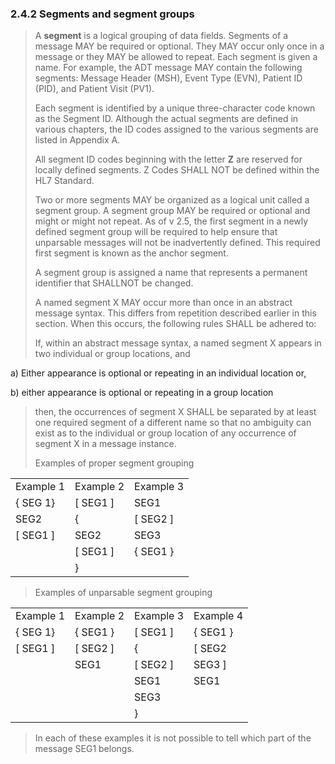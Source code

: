 ### 2.4.2 Segments and segment groups

> A **segment** is a logical grouping of data fields. Segments of a message MAY be required or optional. They MAY occur only once in a message or they MAY be allowed to repeat. Each segment is given a name. For example, the ADT message MAY contain the following segments: Message Header (MSH), Event Type (EVN), Patient ID (PID), and Patient Visit (PV1).
>
> Each segment is identified by a unique three-character code known as the Segment ID. Although the actual segments are defined in various chapters, the ID codes assigned to the various segments are listed in Appendix A.
>
> All segment ID codes beginning with the letter **Z** are reserved for locally defined segments. Z Codes SHALL NOT be defined within the HL7 Standard.
>
> Two or more segments MAY be organized as a logical unit called a segment group. A segment group MAY be required or optional and might or might not repeat. As of v 2.5, the first segment in a newly defined segment group will be required to help ensure that unparsable messages will not be inadvertently defined. This required first segment is known as the anchor segment.
>
> A segment group is assigned a name that represents a permanent identifier that SHALLNOT be changed.
>
> A named segment X MAY occur more than once in an abstract message syntax. This differs from repetition described earlier in this section. When this occurs, the following rules SHALL be adhered to:
>
> If, within an abstract message syntax, a named segment X appears in two individual or group locations, and

a) Either appearance is optional or repeating in an individual location or,

b) either appearance is optional or repeating in a group location

> then, the occurrences of segment X SHALL be separated by at least one required segment of a different name so that no ambiguity can exist as to the individual or group location of any occurrence of segment X in a message instance.
>
> Examples of proper segment grouping

|     |     |     |
| --- | --- | --- |
| Example 1 | Example 2 | Example 3 |
| \{ SEG 1} | [ SEG1 ] | SEG1 |
| SEG2 | \{ | [ SEG2 ] |
| [ SEG1 ] | SEG2 | SEG3 |
|  | [ SEG1 ] | \{ SEG1 } |
|  | } |  |

> Examples of unparsable segment grouping

|     |     |     |     |
| --- | --- | --- | --- |
| Example 1 | Example 2 | Example 3 | Example 4 |
| \{ SEG 1} | \{ SEG1 } | [ SEG1 ] | \{ SEG1 } |
| [ SEG1 ] | [ SEG2 ] | \{ | [ SEG2 |
|  | SEG1 | [ SEG2 ] | SEG3 ] |
|  |  | SEG1 | SEG1 |
|  |  | SEG3 |  |
|  |  | } |  |

> In each of these examples it is not possible to tell which part of the message SEG1 belongs.

